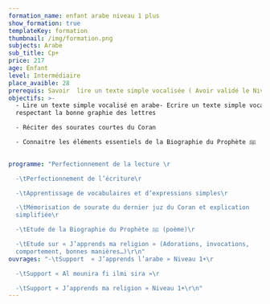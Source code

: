 ```yaml
---
formation_name: enfant arabe niveau 1 plus
show_formation: true
templateKey: formation
thumbnail: /img/formation.png
subjects: Arabe
sub_title: Cp+
price: 217
age: Enfant
level: Intermédiaire
place_avaible: 28
prerequis: Savoir  lire un texte simple vocalisée ( Avoir validé le Niveau CP )
objectifs: >-
  -	Lire un texte simple vocalisé en arabe-	Ecrire un texte simple vocalisé en
  respectant la bonne graphie des lettres 

  -	Réciter des sourates courtes du Coran

  -	Connaitre les éléments essentiels de la Biographie du Prophète ﷺ

  ﻿
programme: "Perfectionnement de la lecture \r

  -\tPerfectionnement de l’écriture\r

  -\tApprentissage de vocabulaires et d’expressions simples\r

  -\tMémorisation de sourate du dernier juz du Coran et explication
  simplifiée\r

  -\tEtude de la Biographie du Prophète ﷺ (poème)\r

  -\tEtude sur « J’apprends ma religion » (Adorations, invocations,
  comportement, bonnes manières…)\r\n"
ouvrages: "-\tSupport  « J’apprends l’arabe » Niveau 1+\r

  -\tSupport « Al mounira fi ilmi sira »\r

  -\tSupport « J’apprends ma religion » Niveau 1+\r\n"
---
```

